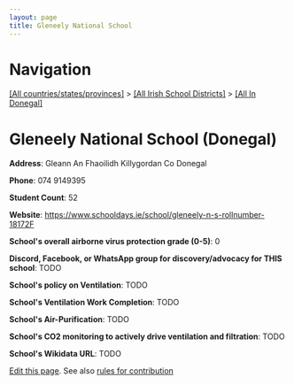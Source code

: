 ```yaml
---
layout: page
title: Gleneely National School
---
```

# Navigation

[[All countries/states/provinces]](../../..) > [[All Irish School Districts]](../..) > [[All In Donegal]](..)

# Gleneely National School (Donegal)

**Address**: Gleann An Fhaoilidh Killygordan Co Donegal

**Phone**: 074 9149395

**Student Count**: 52

**Website**: <https://www.schooldays.ie/school/gleneely-n-s-rollnumber-18172F>

**School's overall airborne virus protection grade (0-5)**: 0

**Discord, Facebook, or WhatsApp group for discovery/advocacy for THIS school**: TODO

**School's policy on Ventilation**: TODO

**School's Ventilation Work Completion**: TODO

**School's Air-Purification**: TODO

**School's CO2 monitoring to actively drive ventilation and filtration**: TODO

**School's Wikidata URL**: TODO


[Edit this page](https://github.com/ventilate-schools/Ireland/edit/main/./Donegal/Gleneely_National_School.md). See also [rules for contribution](../../../contribution-rules/)